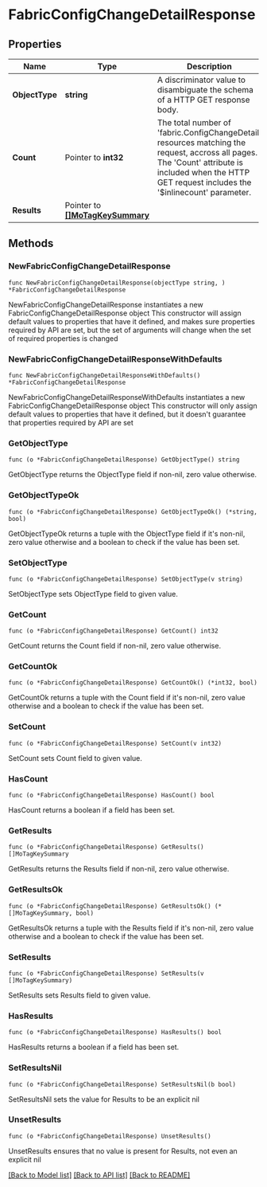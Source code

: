 # FabricConfigChangeDetailResponse

## Properties

Name | Type | Description | Notes
------------ | ------------- | ------------- | -------------
**ObjectType** | **string** | A discriminator value to disambiguate the schema of a HTTP GET response body. | 
**Count** | Pointer to **int32** | The total number of &#39;fabric.ConfigChangeDetail&#39; resources matching the request, accross all pages. The &#39;Count&#39; attribute is included when the HTTP GET request includes the &#39;$inlinecount&#39; parameter. | [optional] 
**Results** | Pointer to [**[]MoTagKeySummary**](MoTagKeySummary.md) |  | [optional] 

## Methods

### NewFabricConfigChangeDetailResponse

`func NewFabricConfigChangeDetailResponse(objectType string, ) *FabricConfigChangeDetailResponse`

NewFabricConfigChangeDetailResponse instantiates a new FabricConfigChangeDetailResponse object
This constructor will assign default values to properties that have it defined,
and makes sure properties required by API are set, but the set of arguments
will change when the set of required properties is changed

### NewFabricConfigChangeDetailResponseWithDefaults

`func NewFabricConfigChangeDetailResponseWithDefaults() *FabricConfigChangeDetailResponse`

NewFabricConfigChangeDetailResponseWithDefaults instantiates a new FabricConfigChangeDetailResponse object
This constructor will only assign default values to properties that have it defined,
but it doesn't guarantee that properties required by API are set

### GetObjectType

`func (o *FabricConfigChangeDetailResponse) GetObjectType() string`

GetObjectType returns the ObjectType field if non-nil, zero value otherwise.

### GetObjectTypeOk

`func (o *FabricConfigChangeDetailResponse) GetObjectTypeOk() (*string, bool)`

GetObjectTypeOk returns a tuple with the ObjectType field if it's non-nil, zero value otherwise
and a boolean to check if the value has been set.

### SetObjectType

`func (o *FabricConfigChangeDetailResponse) SetObjectType(v string)`

SetObjectType sets ObjectType field to given value.


### GetCount

`func (o *FabricConfigChangeDetailResponse) GetCount() int32`

GetCount returns the Count field if non-nil, zero value otherwise.

### GetCountOk

`func (o *FabricConfigChangeDetailResponse) GetCountOk() (*int32, bool)`

GetCountOk returns a tuple with the Count field if it's non-nil, zero value otherwise
and a boolean to check if the value has been set.

### SetCount

`func (o *FabricConfigChangeDetailResponse) SetCount(v int32)`

SetCount sets Count field to given value.

### HasCount

`func (o *FabricConfigChangeDetailResponse) HasCount() bool`

HasCount returns a boolean if a field has been set.

### GetResults

`func (o *FabricConfigChangeDetailResponse) GetResults() []MoTagKeySummary`

GetResults returns the Results field if non-nil, zero value otherwise.

### GetResultsOk

`func (o *FabricConfigChangeDetailResponse) GetResultsOk() (*[]MoTagKeySummary, bool)`

GetResultsOk returns a tuple with the Results field if it's non-nil, zero value otherwise
and a boolean to check if the value has been set.

### SetResults

`func (o *FabricConfigChangeDetailResponse) SetResults(v []MoTagKeySummary)`

SetResults sets Results field to given value.

### HasResults

`func (o *FabricConfigChangeDetailResponse) HasResults() bool`

HasResults returns a boolean if a field has been set.

### SetResultsNil

`func (o *FabricConfigChangeDetailResponse) SetResultsNil(b bool)`

 SetResultsNil sets the value for Results to be an explicit nil

### UnsetResults
`func (o *FabricConfigChangeDetailResponse) UnsetResults()`

UnsetResults ensures that no value is present for Results, not even an explicit nil

[[Back to Model list]](../README.md#documentation-for-models) [[Back to API list]](../README.md#documentation-for-api-endpoints) [[Back to README]](../README.md)


